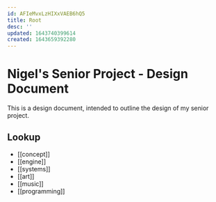 ```yaml
---
id: AFIeMvxLzHIXxVAEB6hQ5
title: Root
desc: ''
updated: 1643740399614
created: 1643659392280
---
```

# Nigel's Senior Project - Design Document

This is a design document, intended to outline the design of my senior project.

## Lookup

- [[concept]]
- [[engine]]
- [[systems]]
- [[art]]
- [[music]]
- [[programming]]